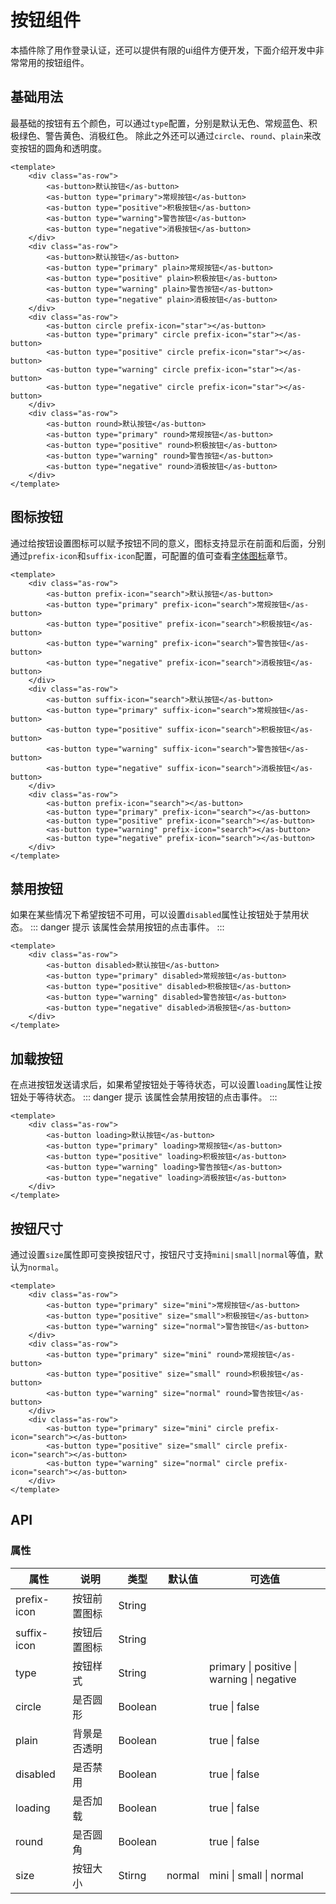 # 按钮组件
本插件除了用作登录认证，还可以提供有限的ui组件方便开发，下面介绍开发中非常常用的按钮组件。
## 基础用法
最基础的按钮有五个颜色，可以通过`type`配置，分别是默认无色、常规蓝色、积极绿色、警告黄色、消极红色。
除此之外还可以通过`circle`、`round`、`plain`来改变按钮的圆角和透明度。

<CodeRun auto editable>

```vue
<template>
    <div class="as-row">
        <as-button>默认按钮</as-button>
        <as-button type="primary">常规按钮</as-button>
        <as-button type="positive">积极按钮</as-button>
        <as-button type="warning">警告按钮</as-button>
        <as-button type="negative">消极按钮</as-button>
    </div>
    <div class="as-row">
        <as-button>默认按钮</as-button>
        <as-button type="primary" plain>常规按钮</as-button>
        <as-button type="positive" plain>积极按钮</as-button>
        <as-button type="warning" plain>警告按钮</as-button>
        <as-button type="negative" plain>消极按钮</as-button>
    </div>
    <div class="as-row">
        <as-button circle prefix-icon="star"></as-button>
        <as-button type="primary" circle prefix-icon="star"></as-button>
        <as-button type="positive" circle prefix-icon="star"></as-button>
        <as-button type="warning" circle prefix-icon="star"></as-button>
        <as-button type="negative" circle prefix-icon="star"></as-button>
    </div>
    <div class="as-row">
        <as-button round>默认按钮</as-button>
        <as-button type="primary" round>常规按钮</as-button>
        <as-button type="positive" round>积极按钮</as-button>
        <as-button type="warning" round>警告按钮</as-button>
        <as-button type="negative" round>消极按钮</as-button>
    </div>
</template>
```

</CodeRun>

## 图标按钮
通过给按钮设置图标可以赋予按钮不同的意义，图标支持显示在前面和后面，分别通过`prefix-icon`和`suffix-icon`配置，可配置的值可查看[字体图标](/document/ui/svg_icons/)章节。

<CodeRun auto editable>

```vue
<template>
    <div class="as-row">
        <as-button prefix-icon="search">默认按钮</as-button>
        <as-button type="primary" prefix-icon="search">常规按钮</as-button>
        <as-button type="positive" prefix-icon="search">积极按钮</as-button>
        <as-button type="warning" prefix-icon="search">警告按钮</as-button>
        <as-button type="negative" prefix-icon="search">消极按钮</as-button>
    </div>
    <div class="as-row">
        <as-button suffix-icon="search">默认按钮</as-button>
        <as-button type="primary" suffix-icon="search">常规按钮</as-button>
        <as-button type="positive" suffix-icon="search">积极按钮</as-button>
        <as-button type="warning" suffix-icon="search">警告按钮</as-button>
        <as-button type="negative" suffix-icon="search">消极按钮</as-button>
    </div>
    <div class="as-row">
        <as-button prefix-icon="search"></as-button>
        <as-button type="primary" prefix-icon="search"></as-button>
        <as-button type="positive" prefix-icon="search"></as-button>
        <as-button type="warning" prefix-icon="search"></as-button>
        <as-button type="negative" prefix-icon="search"></as-button>
    </div>
</template>
```

</CodeRun>

## 禁用按钮
如果在某些情况下希望按钮不可用，可以设置`disabled`属性让按钮处于禁用状态。
::: danger 提示
该属性会禁用按钮的点击事件。
:::

<CodeRun auto editable>

```vue
<template>
    <div class="as-row">
        <as-button disabled>默认按钮</as-button>
        <as-button type="primary" disabled>常规按钮</as-button>
        <as-button type="positive" disabled>积极按钮</as-button>
        <as-button type="warning" disabled>警告按钮</as-button>
        <as-button type="negative" disabled>消极按钮</as-button>
    </div>
</template>
```

</CodeRun>

## 加载按钮
在点进按钮发送请求后，如果希望按钮处于等待状态，可以设置`loading`属性让按钮处于等待状态。
::: danger 提示
该属性会禁用按钮的点击事件。
:::

<CodeRun auto editable>

```vue
<template>
    <div class="as-row">
        <as-button loading>默认按钮</as-button>
        <as-button type="primary" loading>常规按钮</as-button>
        <as-button type="positive" loading>积极按钮</as-button>
        <as-button type="warning" loading>警告按钮</as-button>
        <as-button type="negative" loading>消极按钮</as-button>
    </div>
</template>
```

</CodeRun>

## 按钮尺寸
通过设置`size`属性即可变换按钮尺寸，按钮尺寸支持`mini|small|normal`等值，默认为`normal`。

<CodeRun auto editable>

```vue
<template>
    <div class="as-row">
        <as-button type="primary" size="mini">常规按钮</as-button>
        <as-button type="positive" size="small">积极按钮</as-button>
        <as-button type="warning" size="normal">警告按钮</as-button>
    </div>
    <div class="as-row">
        <as-button type="primary" size="mini" round>常规按钮</as-button>
        <as-button type="positive" size="small" round>积极按钮</as-button>
        <as-button type="warning" size="normal" round>警告按钮</as-button>
    </div>
    <div class="as-row">
        <as-button type="primary" size="mini" circle prefix-icon="search"></as-button>
        <as-button type="positive" size="small" circle prefix-icon="search"></as-button>
        <as-button type="warning" size="normal" circle prefix-icon="search"></as-button>
    </div>
</template>
```

</CodeRun>

## API
### 属性
| 属性          | 说明         | 类型    | 默认值 | 可选值 |
| ------------- | ------------ | ------- | ------ | ------ |
| prefix-icon   | 按钮前置图标  | String  |   | |
| suffix-icon   | 按钮后置图标  | String  |   | |
| type          | 按钮样式| String  |     | primary \| positive \| warning \| negative |
| circle    | 是否圆形 | Boolean | | true \| false |
| plain    | 背景是否透明 | Boolean | | true \| false |
| disabled    | 是否禁用 | Boolean | | true \| false |
| loading    | 是否加载 | Boolean | | true \| false |
| round    | 是否圆角 | Boolean | | true \| false |
| size  | 按钮大小 | Stirng | normal | mini \| small \| normal |

<script setup>
    import {onMounted} from "vue";
    import {initPage} from "../../../.vitepress/theme/customer";


    onMounted(() => {
        initPage();
    });
</script>
